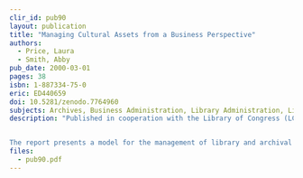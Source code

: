 ```yaml
---
clir_id: pub90
layout: publication
title: "Managing Cultural Assets from a Business Perspective"
authors: 
  - Price, Laura
  - Smith, Abby
pub_date: 2000-03-01
pages: 38
isbn: 1-887334-75-0
eric: ED440659
doi: 10.5281/zenodo.7764960
subjects: Archives, Business Administration, Library Administration, Library Collections, Library Planning, Models, Risk Management
description: "Published in cooperation with the Library of Congress (LC), this report describes how LC developed and implemented a plan for greater accountability over its collections.


The report presents a model for the management of library and archival collections that defines collections as core assets and seeks to make them maximally productive while controlling risks to their integrity. The model is not based on the monetary value of library holdings. Instead, it focuses on business risk and proposes a framework of controls to minimize the risks that threaten the viability of those assets. It is not always evident which investments in collection development, preservation, and security will best serve the collections at a given time. With this model, managers can identify priorities for institutional investments in collections and make more compelling budget justifications for necessary resources, because the relationship between the library’s assets and its mission work is made explicit to financial decision makers."
files:
  - pub90.pdf
---
```

